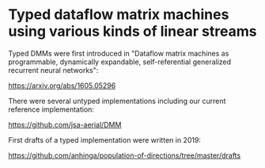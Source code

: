 # Typed dataflow matrix machines using various kinds of linear streams

Typed DMMs were first introduced in "Dataflow matrix machines as programmable, dynamically expandable, self-referential generalized recurrent neural networks":

https://arxiv.org/abs/1605.05296

There were several untyped implementations including our current reference implementation:

https://github.com/jsa-aerial/DMM

First drafts of a typed implementation were written in 2019:

https://github.com/anhinga/population-of-directions/tree/master/drafts
